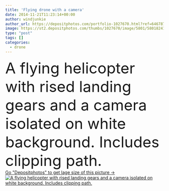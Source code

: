 ```yaml
---
title: 'Flying drone with a camera'
date: 2014-11-21T11:23:14+00:00
author: windjunkie
author_url: https://depositphotos.com/portfolio-1027670.html?ref=64678756
image: https://st2.depositphotos.com/thumbs/1027670/image/5801/58018241/api_thumb_450.jpg?forcejpeg=true
type: "post"
tags: []
categories: 
  - drone
---
```

<div aling="center">
            <font size="60"> A flying helicopter with rised landing gears and a camera isolated on white background. Includes clipping path.</font>   
</div>
<div>
    <a href='https://depositphotos.com/58018241/stock-photo-flying-drone-with-a-camera.html?ref=64678756' target=_blank > Go "Depositphotos" to get lage size of this picture ->
        <img href='https://depositphotos.com/58018241/stock-photo-flying-drone-with-a-camera.html?ref=64678756' src='https://st2.depositphotos.com/1027670/5801/i/950/depositphotos_58018241-stock-photo-flying-drone-with-a-camera.jpg?forcejpeg=true' alt='A flying helicopter with rised landing gears and a camera isolated on white background. Includes clipping path.' >
    </a>
</div>
